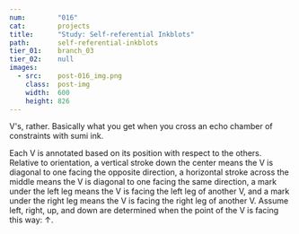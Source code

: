```yaml
---
num:        "016"
cat:        projects
title:      "Study: Self-referential Inkblots"
path:       self-referential-inkblots
tier_01:    branch_03
tier_02:    null
images:
  - src:    post-016_img.png
    class:  post-img
    width:  600
    height: 826
---
```

V's, rather. Basically what you get when you cross an echo chamber of constraints with sumi ink.

Each V is annotated based on its position with respect to the others. Relative to orientation, a vertical stroke down the center means the V is diagonal to one facing the opposite direction, a horizontal stroke across the middle means the V is diagonal to one facing the same direction, a mark under the left leg means the V is facing the left leg of another V, and a mark under the right leg means the V is facing the right leg of another V. Assume left, right, up, and down are determined when the point of the V is facing this way: &uarr;.